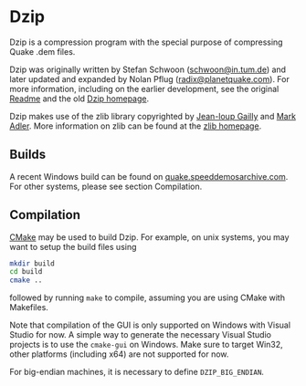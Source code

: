 # Dzip

Dzip is a compression program with the special purpose of compressing Quake .dem files.

Dzip was originally written by Stefan Schwoon (<schwoon@in.tum.de>) and later updated and expanded by Nolan Pflug (<radix@planetquake.com>).
For more information, including on the earlier development, see the original [Readme](Readme) and the old [Dzip homepage](http://quake.speeddemosarchive.com/dzip/).

Dzip makes use of the zlib library copyrighted by [Jean-loup Gailly](http://gailly.net/) and [Mark Adler](http://en.wikipedia.org/wiki/Mark_Adler).
More information on zlib can be found at the [zlib homepage](https://www.zlib.net/).

## Builds

A recent Windows build can be found on [quake.speeddemosarchive.com](http://quake.speeddemosarchive.com/quake/downloads.html).
For other systems, please see section Compilation.

## Compilation

[CMake](https://cmake.org/) may be used to build Dzip.
For example, on unix systems, you may want to setup the build files using

```bash
mkdir build
cd build
cmake ..
```

followed by running `make` to compile, assuming you are using CMake with Makefiles.

Note that compilation of the GUI is only supported on Windows with Visual Studio for now.
A simple way to generate the necessary Visual Studio projects is to use the `cmake-gui` on Windows.
Make sure to target Win32, other platforms (including x64) are not supported for now.

For big-endian machines, it is necessary to define `DZIP_BIG_ENDIAN`.
